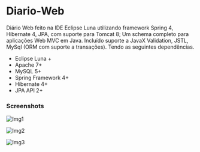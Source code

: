 # Diario-Web

Diário Web feito na IDE Eclipse Luna utilizando framework Spring 4, Hibernate 4, JPA, com suporte para Tomcat 8; Um schema completo para aplicações Web MVC em Java. Incluído suporte a JavaX Validation, JSTL, MySql (ORM com suporte a transações). Tendo as seguintes dependências.


- Eclipse Luna +
- Apache 7+
- MySQL 5+
- Spring Framework 4+
- Hibernate 4+
- JPA API 2+

### Screenshots

![Img1](https://s14.postimg.org/588tzuzjl/image08.png "Imagem 1")

![Img2](https://s14.postimg.org/95w3p9mcx/image10.png "Imagem 2")

![Img3](https://s14.postimg.org/am7m7ep9t/image12.png "Imagem 3")

